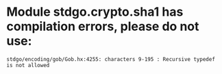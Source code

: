 # Module stdgo.crypto.sha1 has compilation errors, please do not use:
```
stdgo/encoding/gob/Gob.hx:4255: characters 9-195 : Recursive typedef is not allowed

```

